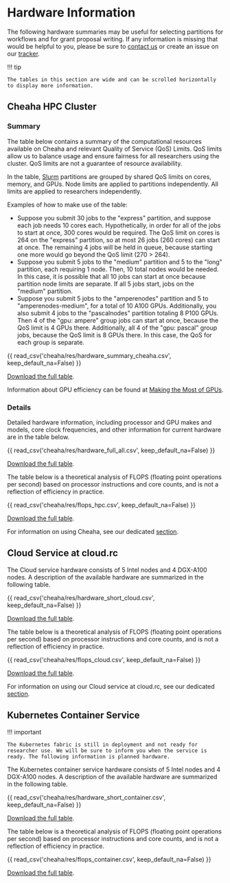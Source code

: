 # Hardware Information

The following hardware summaries may be useful for selecting partitions for workflows and for grant proposal writing. If any information is missing that would be helpful to you, please be sure to [contact us](../index.md#how-to-contact-us) or create an issue on our [tracker](https://github.com/uabrc/uabrc.github.io/issues).

<!-- markdownlint-disable MD046 -->
!!! tip

    The tables in this section are wide and can be scrolled horizontally to display more information.
<!-- markdownlint-enable MD046 -->

## Cheaha HPC Cluster

### Summary

The table below contains a summary of the computational resources available on Cheaha and relevant Quality of Service (QoS) Limits. QoS limits allow us to balance usage and ensure fairness for all researchers using the cluster. QoS limits are not a guarantee of resource availability.

In the table, [Slurm](./slurm/introduction.md) partitions are grouped by shared QoS limits on cores, memory, and GPUs. Node limits are applied to partitions independently. All limits are applied to researchers independently.

Examples of how to make use of the table:

- Suppose you submit 30 jobs to the "express" partition, and suppose each job needs 10 cores each. Hypothetically, in order for all of the jobs to start at once, 300 cores would be required. The QoS limit on cores is 264 on the "express" partition, so at most 26 jobs (260 cores) can start at once. The remaining 4 jobs will be held in queue, because starting one more would go beyond the QoS limit (270 > 264).
- Suppose you submit 5 jobs to the "medium" partition and 5 to the "long" partition, each requiring 1 node. Then, 10 total nodes would be needed. In this case, it is possible that all 10 jobs can start at once because partition node limits are separate. If all 5 jobs start, jobs on the "medium" partition.
- Suppose you submit 5 jobs to the "amperenodes" partition and 5 to "amperenodes-medium", for a total of 10 A100 GPUs. Additionally, you also submit 4 jobs to the "pascalnodes" partition totaling 8 P100 GPUs. Then 4 of the "gpu: ampere" group jobs can start at once, because the QoS limit is 4 GPUs there. Additionally, all 4 of the "gpu: pascal" group jobs, because the QoS limit is 8 GPUs there. In this case, the QoS for each group is separate.

{{ read_csv('cheaha/res/hardware_summary_cheaha.csv', keep_default_na=False) }}
<!-- fix headers -->

[Download the full table](./res/hardware_summary_cheaha.csv).

Information about GPU efficiency can be found at [Making the Most of GPUs](./slurm/gpu.md#making-the-most-of-gpus).

### Details

Detailed hardware information, including processor and GPU makes and models, core clock frequencies, and other information for current hardware are in the table below.

{{ read_csv('cheaha/res/hardware_full_all.csv', keep_default_na=False) }}

[Download the full table](./res/hardware_full_all.csv).

The table below is a theoretical analysis of FLOPS (floating point operations per second) based on processor instructions and core counts, and is not a reflection of efficiency in practice.

{{ read_csv('cheaha/res/flops_hpc.csv', keep_default_na=False) }}

[Download the full table](./res/flops_hpc.csv).

For information on using Cheaha, see our dedicated [section](./getting_started.md).

## Cloud Service at cloud.rc

The Cloud service hardware consists of 5 Intel nodes and 4 DGX-A100 nodes. A description of the available hardware are summarized in the following table.

{{ read_csv('cheaha/res/hardware_short_cloud.csv', keep_default_na=False) }}

[Download the full table](./res/hardware_short_cloud.csv).

The table below is a theoretical analysis of FLOPS (floating point operations per second) based on processor instructions and core counts, and is not a reflection of efficiency in practice.

{{ read_csv('cheaha/res/flops_cloud.csv', keep_default_na=False) }}

[Download the full table](./res/flops_cloud.csv).

For information on using our Cloud service at cloud.rc, see our dedicated [section](../uab_cloud/index.md).

## Kubernetes Container Service

<!-- markdownlint-disable MD046 -->
!!! important

    The Kubernetes fabric is still in deployment and not ready for researcher use. We will be sure to inform you when the service is ready. The following information is planned hardware.
<!-- markdownlint-enable MD046 -->

The Kubernetes container service hardware consists of 5 Intel nodes and 4 DGX-A100 nodes. A description of the available hardware are summarized in the following table.

{{ read_csv('cheaha/res/hardware_short_container.csv', keep_default_na=False) }}

[Download the full table](./res/hardware_short_container.csv).

The table below is a theoretical analysis of FLOPS (floating point operations per second) based on processor instructions and core counts, and is not a reflection of efficiency in practice.

{{ read_csv('cheaha/res/flops_container.csv', keep_default_na=False) }}

[Download the full table](./res/flops_container.csv).
